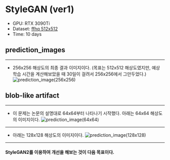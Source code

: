 # StyleGAN (ver1)

- GPU: RTX 3090Ti
- Dataset: [ffhq 512x512](https://www.kaggle.com/datasets/arnaud58/flickrfaceshq-dataset-ffhq)
- Time: 10 days


## prediction_images
-----------------------
- 256x256 해상도의 최종 결과 이미지이다. (목표는 512x512 해상도였지만, 예상 학습 시간을 계산해보았을 때 30일이 걸려서 256x256에서 그만두었다.)
![prediction_image(256x256)](https://user-images.githubusercontent.com/66504341/217241255-3de5bc52-80b8-401d-9486-7c3a6c35c8ac.jpg)


## blob-like artifact
------------------------
- 이 문제는 논문의 설명대로 64x64부터 나타나기 시작했다. 아래는 64x64 해상도의 이미지이다.
![prediction_image(64x64)](https://user-images.githubusercontent.com/66504341/217241262-849a99a1-0bdf-4a41-8dfd-8a49c342e9d2.jpg)    
------------------------
    
- 아래는 128x128 해상도의 이미지이다.
![prediction_image(128x128)](https://user-images.githubusercontent.com/66504341/217241258-632e8fba-8964-450b-8a3d-edc640531cd1.jpg)


--------------------
#### StyleGAN2를 이용하여 개선을 해보는 것이 다음 목표이다.